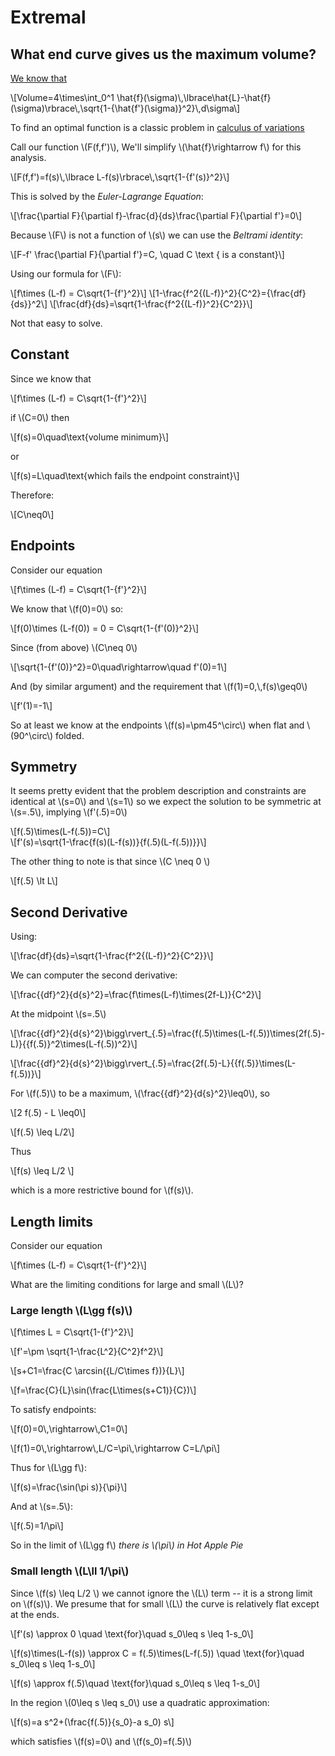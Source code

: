 # Extremal

## What end curve gives us the maximum volume?

[We know that](volume.html)

\\[Volume=4\times\int\_0\^1 \hat{f}(\sigma)\\,\lbrace\hat{L}-\hat{f}(\sigma)\rbrace\\,\sqrt{1-{\hat{f'}(\sigma)}\^2}\\,d\sigma\\]

To find an optimal function is a classic problem in [calculus of variations](https://en.wikipedia.org/wiki/Calculus_of_variations)

Call our function \\(F(f,f')\\), We'll simplify \\(\hat{f}\rightarrow f\\) for this analysis.

\\[F(f,f')=f(s)\\,\lbrace L-f(s)\rbrace\\,\sqrt{1-{f'(s)}\^2}\\]

This is solved by the *Euler-Lagrange Equation*:

\\[\frac{\partial F}{\partial f}-\frac{d}{ds}\frac{\partial F}{\partial f'}=0\\]

Because \\(F\\) is not a function of \\(s\\) we can use the *Beltrami identity*:

\\[F-f' \frac{\partial F}{\partial f'}=C, \quad C \text { is a constant}\\] 

Using our formula for \\(F\\):

\\[f\times (L-f) = C\sqrt{1-{f'}\^2}\\]
\\[1-\frac{f\^2{(L-f)}\^2}{C\^2}={\frac{df}{ds}}\^2\\]
\\[\frac{df}{ds}=\sqrt{1-\frac{f\^2{(L-f)}\^2}{C\^2}}\\]

Not that easy to solve.

## Constant

Since we know that

\\[f\times (L-f) = C\sqrt{1-{f'}\^2}\\]

if \\(C=0\\) then

\\[f(s)=0\quad\text{volume minimum}\\]

or

\\[f(s)=L\quad\text{which fails the endpoint constraint}\\]

Therefore:

\\[C\neq0\\]

## Endpoints

Consider our equation

\\[f\times (L-f) = C\sqrt{1-{f'}\^2}\\]

We know that \\(f(0)=0\\) so:

\\[f(0)\times (L-f(0)) = 0 = C\sqrt{1-{f'(0)}\^2}\\]

Since (from above) \\(C\neq 0\\)

\\[\sqrt{1-{f'(0)}\^2}=0\\quad\rightarrow\quad f'(0)=1\\]

And (by similar argument) and the requirement that \\(f(1)=0,\\,f(s)\geq0\\)

\\[f'(1)=-1\\]

So at least we know at the endpoints \\(f(s)=\pm45\^\circ\\) when flat and \\(90\^\circ\\) folded.

## Symmetry

It seems pretty evident that the problem description and constraints are identical at \\(s=0\\) and \\(s=1\\) so we expect the solution to be symmetric at \\(s=.5\\), implying \\(f'(.5)=0\\)

\\[f(.5)\times(L-f(.5))=C\\]  
\\[f'(s)=\sqrt{1-\frac{f(s)(L-f(s))}{f(.5)(L-f(.5))}}\\]

The other thing to note is that since \\(C \neq 0 \\)

\\[f(.5) \lt L\\]

## Second Derivative

Using:

\\[\frac{df}{ds}=\sqrt{1-\frac{f\^2{(L-f)}\^2}{C\^2}}\\]

We can computer the second derivative:

\\[\frac{{df}\^2}{d{s}\^2}=\frac{f\times(L-f)\times(2f-L)}{C\^2}\\]

At the midpoint \\(s=.5\\)

\\[\frac{{df}\^2}{d{s}\^2}\bigg\rvert\_{.5}=\frac{f(.5)\times(L-f(.5))\times(2f(.5)-L)}{{f(.5)}\^2\times(L-f(.5))\^2}\\]

\\[\frac{{df}\^2}{d{s}\^2}\bigg\rvert\_{.5}=\frac{2f(.5)-L}{{f(.5)}\times(L-f(.5))}\\]

For \\(f(.5)\\) to be a maximum, \\(\frac{{df}\^2}{d{s}\^2}\leq0\\), so

\\[2 f(.5) - L \leq0\\]

\\[f(.5) \leq L/2\\]

Thus

\\[f(s) \leq L/2 \\]

which is a more restrictive bound for \\(f(s)\\).

## Length limits

Consider our equation

\\[f\times (L-f) = C\sqrt{1-{f'}\^2}\\]

What are the limiting conditions for large and small \\(L\\)?

### Large length \\(L\gg f(s)\\)

\\[f\times L = C\sqrt{1-{f'}\^2}\\]

\\[f'=\pm \sqrt{1-\frac{L\^2}{C\^2}f\^2}\\]

\\[s+C1=\frac{C \arcsin({L/C\times f})}{L}\\]

\\[f=\frac{C}{L}\sin(\frac{L\times(s+C1)}{C})\\]

To satisfy endpoints:

\\[f(0)=0\\,\rightarrow\\,C1=0\\]

\\[f(1)=0\\,\rightarrow\\,L/C=\pi\\,\rightarrow C=L/\pi\\]

Thus for \\(L\gg f\\):

\\[f(s)=\frac{\sin(\pi s)}{\pi}\\]

And at \\(s=.5\\):

\\[f(.5)=1/\pi\\]

So in the limit of \\(L\gg f\\) *there is \\(\pi\\) in Hot Apple Pie*

### Small length \\(L\ll 1/\pi\\)

Since \\(f(s) \leq L/2 \\) we cannot ignore the \\(L\\) term -- it is a strong limit on \\(f(s)\\). We presume that for small \\(L\\) the curve is relatively flat except at the ends.

\\[f'(s) \approx 0 \quad \text{for}\quad s\_0\leq s \leq 1-s\_0\\]

\\[f(s)\times(L-f(s)) \approx C = f(.5)\times(L-f(.5)) \quad \text{for}\quad s\_0\leq s \leq 1-s\_0\\]

\\[f(s) \approx f(.5)\quad \text{for}\quad s\_0\leq s \leq 1-s\_0\\]

In the region \\(0\leq s \leq s\_0\\) use a quadratic approximation:

\\[f(s)=a s\^2+(\frac{f(.5)}{s\_0}-a s\_0) s\\]

which satisfies \\(f(s)=0\\) and \\(f(s\_0)=f(.5)\\)




